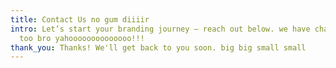 ```yaml
---
title: Contact Us no gum diiiir
intro: Let’s start your branding journey — reach out below. we have changed this
  too bro yahoooooooooooooo!!!
thank_you: Thanks! We'll get back to you soon. big big small small
---
```

